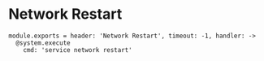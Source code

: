 
# Network Restart

    module.exports = header: 'Network Restart', timeout: -1, handler: ->
      @system.execute
        cmd: 'service network restart'
